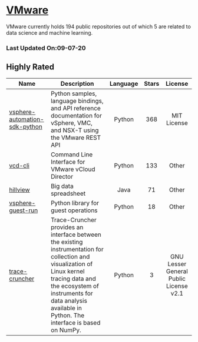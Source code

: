 # [VMware](https://github.com/vmware)

VMware currently holds 194 public repositories out of which 5 are related to data science and machine learning.

 ### Last Updated On:09-07-20

## Highly Rated

| Name | Description | Language | Stars | License |
| ---- | ----------- | :--------: | :-----: | :-------: |
 | [vsphere-automation-sdk-python](https://github.com/vmware/vsphere-automation-sdk-python) | Python samples, language bindings, and API reference documentation for vSphere, VMC, and NSX-T using the VMware REST API | Python | 368 | MIT License |
| [vcd-cli](https://github.com/vmware/vcd-cli) | Command Line Interface for VMware vCloud Director | Python | 133 | Other |
| [hillview](https://github.com/vmware/hillview) | Big data spreadsheet | Java | 71 | Other |
| [vsphere-guest-run](https://github.com/vmware/vsphere-guest-run) | Python library for guest operations | Python | 18 | Other |
| [trace-cruncher](https://github.com/vmware/trace-cruncher) | Trace-Cruncher provides an interface between the existing instrumentation for collection and visualization of Linux kernel tracing data and the ecosystem of instruments for data analysis available in Python. The interface is based on NumPy. | Python | 3 | GNU Lesser General Public License v2.1 |
